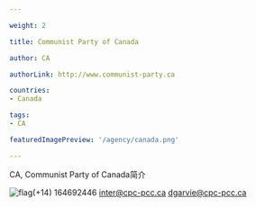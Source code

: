 ```yaml
---

weight: 2

title: Communist Party of Canada

author: CA

authorLink: http://www.communist-party.ca 

countries: 
- Canada

tags: 
- CA

featuredImagePreview: '/agency/canada.png'

---
```


CA, Communist Party of Canada简介 

<!--more-->

![flag](/agency/canada.png)(+14) 164692446 inter@cpc-pcc.ca dgarvie@cpc-pcc.ca